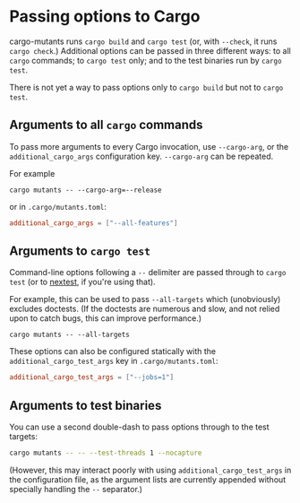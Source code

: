 # Passing options to Cargo

cargo-mutants runs `cargo build` and `cargo test` (or, with `--check`, it runs
`cargo check`.) Additional options can be passed in three different ways: to all
`cargo` commands; to `cargo test` only; and to the test binaries run by `cargo
test`.

There is not yet a way to pass options only to `cargo build` but not to `cargo test`.

## Arguments to all `cargo` commands

To pass more arguments to every Cargo invocation, use `--cargo-arg`, or the `additional_cargo_args` configuration key.
`--cargo-arg` can be repeated.

For example

```shell
cargo mutants -- --cargo-arg=--release
```

or in `.cargo/mutants.toml`:

```toml
additional_cargo_args = ["--all-features"]
```

## Arguments to `cargo test`

Command-line options following a `--` delimiter are passed through to
`cargo test` (or to [nextest](nextest.md), if you're using that).

For example, this can be used to pass `--all-targets` which (unobviously)
excludes doctests. (If the doctests are numerous and slow, and not relied upon to catch bugs, this can improve performance.)

```shell
cargo mutants -- --all-targets
```

These options can also be configured statically with the `additional_cargo_test_args` key in `.cargo/mutants.toml`:

```toml
additional_cargo_test_args = ["--jobs=1"]
```

## Arguments to test binaries

You can use a second double-dash to pass options through to the test targets:

```sh
cargo mutants -- -- --test-threads 1 --nocapture
```

(However, this may interact poorly with using `additional_cargo_test_args` in the configuration file,
as the argument lists are currently appended without specially handling the `--` separator.)
